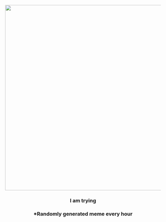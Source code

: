 <p align="center">
        <img src="https://i.redd.it/q8qhzkj2sao81.jpg" width="600" height="600">
        </p>
        <h3 align="center">I am trying</h3>
        <h3 align="center">*Randomly generated meme every hour</h3>
    